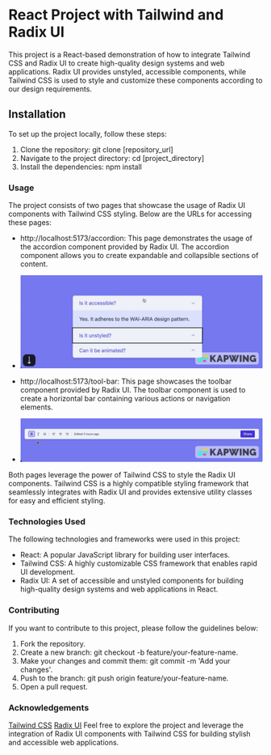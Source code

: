# React Project with Tailwind and Radix UI
This project is a React-based demonstration of how to integrate Tailwind CSS and Radix UI to create high-quality design systems and web applications. Radix UI provides unstyled, accessible components, while Tailwind CSS is used to style and customize these components according to our design requirements.

## Installation
To set up the project locally, follow these steps:

1. Clone the repository: git clone [repository_url]
2. Navigate to the project directory: cd [project_directory]
3. Install the dependencies: npm install
### Usage
The project consists of two pages that showcase the usage of Radix UI components with Tailwind CSS styling. Below are the URLs for accessing these pages:

- http://localhost:5173/accordion: This page demonstrates the usage of the accordion component provided by Radix UI. The accordion component allows you to create expandable and collapsible sections of content.
- ![Accordion Demo](./src/assets/accordion.gif)

- http://localhost:5173/tool-bar: This page showcases the toolbar component provided by Radix UI. The toolbar component is used to create a horizontal bar containing various actions or navigation elements.
- ![Accordion Demo](./src/assets/toolbar.gif)

Both pages leverage the power of Tailwind CSS to style the Radix UI components. Tailwind CSS is a highly compatible styling framework that seamlessly integrates with Radix UI and provides extensive utility classes for easy and efficient styling.

### Technologies Used
The following technologies and frameworks were used in this project:

- React: A popular JavaScript library for building user interfaces.
- Tailwind CSS: A highly customizable CSS framework that enables rapid UI development.
- Radix UI: A set of accessible and unstyled components for building high-quality design systems and web applications in React.
### Contributing
If you want to contribute to this project, please follow the guidelines below:

1. Fork the repository.
2. Create a new branch: git checkout -b feature/your-feature-name.
3. Make your changes and commit them: git commit -m 'Add your changes'.
4. Push to the branch: git push origin feature/your-feature-name.
5. Open a pull request.

### Acknowledgements
[Tailwind CSS](https://tailwindcss.com/)
[Radix UI](https://www.radix-ui.com/)
Feel free to explore the project and leverage the integration of Radix UI components with Tailwind CSS for building stylish and accessible web applications.

